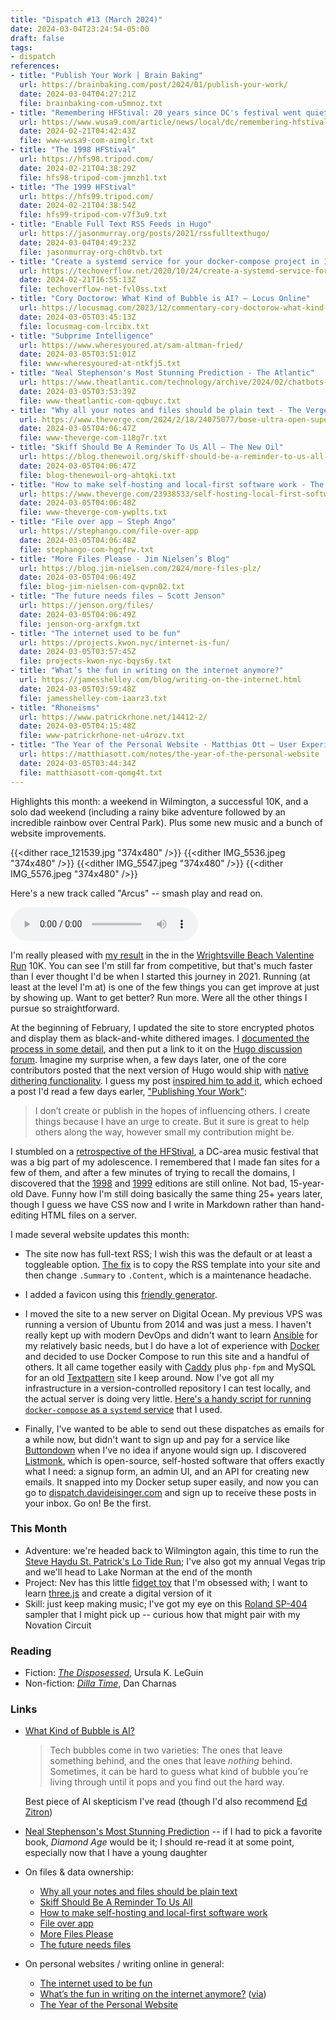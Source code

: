 ```yaml
---
title: "Dispatch #13 (March 2024)"
date: 2024-03-04T23:24:54-05:00
draft: false
tags:
- dispatch
references:
- title: "Publish Your Work | Brain Baking"
  url: https://brainbaking.com/post/2024/01/publish-your-work/
  date: 2024-03-04T04:27:21Z
  file: brainbaking-com-u5mnoz.txt
- title: "Remembering HFStival: 20 years since DC's festival went quiet | wusa9.com"
  url: https://www.wusa9.com/article/news/local/dc/remembering-hfstival-dcs-biggest-music-festival/65-60a8d4f0-68a7-4ac0-b79a-80d596e6ec67
  date: 2024-02-21T04:42:43Z
  file: www-wusa9-com-aimglr.txt
- title: "The 1998 HFStival"
  url: https://hfs98.tripod.com/
  date: 2024-02-21T04:38:29Z
  file: hfs98-tripod-com-jmnzh1.txt
- title: "The 1999 HFStival"
  url: https://hfs99.tripod.com/
  date: 2024-02-21T04:38:54Z
  file: hfs99-tripod-com-v7f3u9.txt
- title: "Enable Full Text RSS Feeds in Hugo"
  url: https://jasonmurray.org/posts/2021/rssfulltexthugo/
  date: 2024-03-04T04:49:23Z
  file: jasonmurray-org-ch0tvb.txt
- title: "Create a systemd service for your docker-compose project in 10 seconds - TechOverflow"
  url: https://techoverflow.net/2020/10/24/create-a-systemd-service-for-your-docker-compose-project-in-10-seconds/
  date: 2024-02-21T16:55:13Z
  file: techoverflow-net-fvl0ss.txt
- title: "Cory Doctorow: What Kind of Bubble is AI? – Locus Online"
  url: https://locusmag.com/2023/12/commentary-cory-doctorow-what-kind-of-bubble-is-ai/
  date: 2024-03-05T03:45:13Z
  file: locusmag-com-lrcibx.txt
- title: "Subprime Intelligence"
  url: https://www.wheresyoured.at/sam-altman-fried/
  date: 2024-03-05T03:51:01Z
  file: www-wheresyoured-at-ntkfj5.txt
- title: "Neal Stephenson's Most Stunning Prediction - The Atlantic"
  url: https://www.theatlantic.com/technology/archive/2024/02/chatbots-ai-neal-stephenson-diamond-age/677364/
  date: 2024-03-05T03:53:39Z
  file: www-theatlantic-com-qqbuyc.txt
- title: "Why all your notes and files should be plain text - The Verge"
  url: https://www.theverge.com/2024/2/18/24075077/bose-ultra-open-superlist-bulletin-text-files-note-apps-installer
  date: 2024-03-05T04:06:47Z
  file: www-theverge-com-118g7r.txt
- title: "Skiff Should Be A Reminder To Us All – The New Oil"
  url: https://blog.thenewoil.org/skiff-should-be-a-reminder-to-us-all
  date: 2024-03-05T04:06:47Z
  file: blog-thenewoil-org-ahtqki.txt
- title: "How to make self-hosting and local-first software work - The Verge"
  url: https://www.theverge.com/23938533/self-hosting-local-first-software-vergecast
  date: 2024-03-05T04:06:48Z
  file: www-theverge-com-ywplts.txt
- title: "File over app – Steph Ango"
  url: https://stephango.com/file-over-app
  date: 2024-03-05T04:06:48Z
  file: stephango-com-hgqfrw.txt
- title: "More Files Please - Jim Nielsen’s Blog"
  url: https://blog.jim-nielsen.com/2024/more-files-plz/
  date: 2024-03-05T04:06:49Z
  file: blog-jim-nielsen-com-qvpn02.txt
- title: "The future needs files – Scott Jenson"
  url: https://jenson.org/files/
  date: 2024-03-05T04:06:49Z
  file: jenson-org-arxfgm.txt
- title: "The internet used to be fun"
  url: https://projects.kwon.nyc/internet-is-fun/
  date: 2024-03-05T03:57:45Z
  file: projects-kwon-nyc-bqys6y.txt
- title: "What’s the fun in writing on the internet anymore?"
  url: https://jamesshelley.com/blog/writing-on-the-internet.html
  date: 2024-03-05T03:59:48Z
  file: jamesshelley-com-iaarz3.txt
- title: "Rhoneisms"
  url: https://www.patrickrhone.net/14412-2/
  date: 2024-03-05T04:15:48Z
  file: www-patrickrhone-net-u4rozv.txt
- title: "The Year of the Personal Website · Matthias Ott – User Experience Designer"
  url: https://matthiasott.com/notes/the-year-of-the-personal-website
  date: 2024-03-05T03:44:34Z
  file: matthiasott-com-qomg4t.txt
---
```


Highlights this month: a weekend in Wilmington, a successful 10K, and a solo dad weekend (including a rainy bike adventure followed by an incredible rainbow over Central Park). Plus some new music and a bunch of website improvements.

<!--more-->

{{<dither race_121539.jpg "374x480" />}}
{{<dither IMG_5536.jpeg "374x480" />}}
{{<dither IMG_5547.jpeg "374x480" />}}
{{<dither IMG_5576.jpeg "374x480" />}}

Here's a new track called "Arcus" -- smash play and read on.

<audio controls src="/journal/dispatch-13-march-2024/Arcus.mp3"></audio>

I'm really pleased with [my result][1] in the in the [Wrightsville Beach Valentine Run][2] 10K. You can see I'm still far from competitive, but that's much faster than I ever thought I'd be when I started this journey in 2021. Running (at least at the level I'm at) is one of the few things you can get improve at just by showing up. Want to get better? Run more. Were all the other things I pursue so straightforward.

[1]: /journal/dispatch-13-march-2024/wbvr-result.pdf
[2]: https://runsignup.com/Race/NC/WrightsvilleBeach/WrightsvilleBeachValentineRun

At the beginning of February, I updated the site to store encrypted photos and display them as black-and-white dithered images. I [documented the process in some detail][3], and then put a link to it on the [Hugo discussion forum][4]. Imagine my surprise when, a few days later, one of the core contributors posted that the next version of Hugo would ship with [native dithering functionality][5]. I guess my post [inspired him to add it][6], which echoed a post I'd read a few days earler, ["Publishing Your Work"][7]:

> I don’t create or publish in the hopes of influencing others. I create things because I have an urge to create. But it sure is great to help others along the way, however small my contribution might be.

[3]: /journal/encrypt-and-dither-photos-in-hugo/
[4]: https://discourse.gohugo.io/t/encrypt-and-dither-photos-in-hugo/48157
[5]: https://gohugo.io/functions/images/dither/
[6]: https://github.com/gohugoio/hugo/pull/12016#issuecomment-1936664139
[7]: https://brainbaking.com/post/2024/01/publish-your-work/

I stumbled on a [retrospective of the HFStival][8], a DC-area music festival that was a big part of my adolescence. I remembered that I made fan sites for a few of them, and after a few minutes of trying to recall the domains, I discovered that the [1998][9] and [1999][10] editions are still online. Not bad, 15-year-old Dave. Funny how I'm still doing basically the same thing 25+ years later, though I guess we have CSS now and I write in Markdown rather than hand-editing HTML files on a server.

[8]: https://www.wusa9.com/article/news/local/dc/remembering-hfstival-dcs-biggest-music-festival/65-60a8d4f0-68a7-4ac0-b79a-80d596e6ec67
[9]: https://hfs98.tripod.com/
[10]: https://hfs99.tripod.com/

I made several website updates this month:

* The site now has full-text RSS; I wish this was the default or at least a toggleable option. [The fix][11] is to copy the RSS template into your site and then change `.Summary` to `.Content`, which is a maintenance headache.

* I added a favicon using this [friendly generator][12].

* I moved the site to a new server on Digital Ocean. My previous VPS was running a version of Ubuntu from 2014 and was just a mess. I haven't really kept up with modern DevOps and didn't want to learn [Ansible][13] for my relatively basic needs, but I do have a lot of experience with [Docker][14] and decided to use Docker Compose to run this site and a handful of others. It all came together easily with [Caddy][15] plus `php-fpm` and MySQL for an old [Textpattern][16] site I keep around. Now I've got all my infrastructure in a version-controlled repository I can test locally, and the actual server is doing very little. [Here's a handy script for running `docker-compose` as a `systemd` service][17] that I used.

* Finally, I've wanted to be able to send out these dispatches as emails for a while now, but didn't want to sign up and pay for a service like [Buttondown][18] when I've no idea if anyone would sign up. I discovered [Listmonk][19], which is open-source, self-hosted software that offers exactly what I need: a signup form, an admin UI, and an API for creating new emails. It snapped into my Docker setup super easily, and now you can go to [dispatch.davideisinger.com][20] and sign up to receive these posts in your inbox. Go on! Be the first.

[11]: https://jasonmurray.org/posts/2021/rssfulltexthugo/
[12]: https://favicon.io/favicon-generator/
[13]: https://www.ansible.com/
[14]: https://www.docker.com/
[15]: https://caddyserver.com/
[16]: https://textpattern.com/
[17]: https://techoverflow.net/2020/10/24/create-a-systemd-service-for-your-docker-compose-project-in-10-seconds/
[18]: https://buttondown.email/
[19]: https://listmonk.app/
[20]: https://dispatch.davideisinger.com/subscription/form

### This Month

* Adventure: we're headed back to Wilmington again, this time to run the [Steve Haydu St. Patrick's Lo Tide Run][21]; I've also got my annual Vegas trip and we'll head to Lake Norman at the end of the month
* Project: Nev has this little [fidget toy][22] that I'm obsessed with; I want to learn [three.js][23] and create a digital version of it
* Skill: just keep making music; I've got my eye on this [Roland SP-404][24] sampler that I might pick up -- curious how that might pair with my Novation Circuit

[21]: https://runsignup.com/Race/NC/CarolinaBeach/LoTideRun
[22]: https://www.amazon.com/Fidget-Rainbow-Stocking-Stuffers-Fillers/dp/B092M5DS4X/ref=asc_df_B092M5DS4X&mcid=ba508808da2c3bf09cb27e0b262f1682?tag=bngsmtphsnus-20&linkCode=df0&hvadid=79920869053533&hvnetw=s&hvqmt=e&hvbmt=be&hvdev=c&hvlocint=&hvlocphy=&hvtargid=pla-4583520396659984&th=1
[23]: https://threejs.org/
[24]: https://www.roland.com/global/products/sp-404mk2/

### Reading

* Fiction: [_The Disposessed_][25], Ursula K. LeGuin
* Non-fiction: [_Dilla Time_][26], Dan Charnas

[25]: https://bookshop.org/p/books/the-dispossessed-ursula-k-le-guin/7899183
[26]: https://bookshop.org/p/books/dilla-time-the-life-and-afterlife-of-j-dilla-the-hip-hop-producer-who-reinvented-rhythm-dan-charnas/18415833?ean=9781250862976

### Links

* [What Kind of Bubble is AI?][27]

  > Tech bubbles come in two varieties: The ones that leave something behind, and the ones that leave *nothing* behind. Sometimes, it can be hard to guess what kind of bubble you’re living through until it pops and you find out the hard way.

    Best piece of AI skepticism I've read (though I'd also recommend [Ed Zitron][28])

* [Neal Stephenson's Most Stunning Prediction][29] -- if I had to pick a favorite book, _Diamond Age_ would be it; I should re-read it at some point, especially now that I have a young daughter

* On files & data ownership:

  * [Why all your notes and files should be plain text][30]
  * [Skiff Should Be A Reminder To Us All][31]
  * [How to make self-hosting and local-first software work][32]
  * [File over app][33]
  * [More Files Please][34]
  * [The future needs files][35]

* On personal websites / writing online in general:

  * [The internet used to be fun][36]
  * [What’s the fun in writing on the internet anymore?][37] ([via][38])
  * [The Year of the Personal Website][39]

[27]: https://locusmag.com/2023/12/commentary-cory-doctorow-what-kind-of-bubble-is-ai/
[28]: https://www.wheresyoured.at/sam-altman-fried/
[29]:  https://www.theatlantic.com/technology/archive/2024/02/chatbots-ai-neal-stephenson-diamond-age/677364/
[30]: https://www.theverge.com/2024/2/18/24075077/bose-ultra-open-superlist-bulletin-text-files-note-apps-installer
[31]: https://blog.thenewoil.org/skiff-should-be-a-reminder-to-us-all
[32]: https://www.theverge.com/23938533/self-hosting-local-first-software-vergecast
[33]: https://stephango.com/file-over-app
[34]: https://blog.jim-nielsen.com/2024/more-files-plz/
[35]: https://jenson.org/files/
[36]: https://projects.kwon.nyc/internet-is-fun/
[37]: https://jamesshelley.com/blog/writing-on-the-internet.html
[38]: https://www.patrickrhone.net/14412-2/
[39]: https://matthiasott.com/notes/the-year-of-the-personal-website
